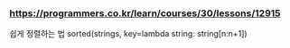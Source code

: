 
### https://programmers.co.kr/learn/courses/30/lessons/12915

쉽게 정렬하는 법
sorted(strings, key=lambda string: string[n:n+1])

